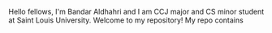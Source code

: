 Hello fellows, I'm Bandar Aldhahri and I am CCJ major and CS minor student at Saint Louis University. 
Welcome to my repository! My repo contains 

